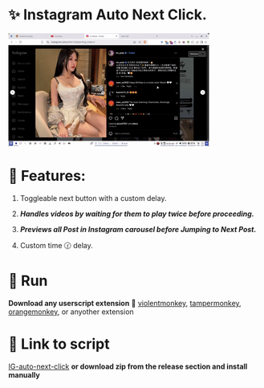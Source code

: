 
#  ✨ Instagram Auto Next Click.
![**Preview**](/preview.gif)

# 🌟 Features:

1. Toggleable next button with a custom delay.

2. **_Handles videos by waiting for them to play twice before proceeding._**

3. **_Previews all Post in Instagram carousel before Jumping to Next Post._**
 
4. Custom time 🕜 delay.

# 🚀 Run
**Download any userscript extension** 🔗
[violentmonkey](https://chromewebstore.google.com/detail/violentmonkey/jinjaccalgkegednnccohejagnlnfdag),
[tampermonkey](https://chromewebstore.google.com/detail/tampermonkey/dhdgffkkebhmkfjojejmpbldmpobfkfo),
[orangemonkey](https://chromewebstore.google.com/detail/orangemonkey/ekmeppjgajofkpiofbebgcbohbmfldaf),
or anyother extension
# 🔗 Link to script
[IG-auto-next-click](https://greasyfork.org/en/scripts/528538-instagram-auto-next-post)
**or download zip from the release section and install manually**


